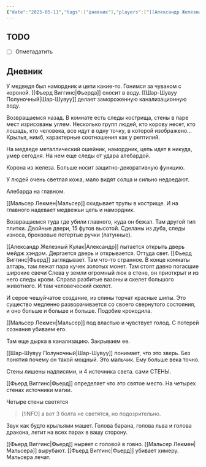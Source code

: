 ```yaml
---
{"date":"2025-05-11","tags":["дневник"],"players":["[[Александр Железный Кулак]]","[[Мальсер Лекмен]]","[[Фьерд Виггинс]]","[[Шар-Шувуу Полуночный]]"],"campaign":"Школа приключенцев Безелота. Переплетенные судьбы","world-date":"42 день весны 776","world-time-start":null,"dg-publish":true,"previous-session":"[[4 мая 2025]]","next-session":"[[18 мая 2025]]","permalink":"/11-maya-2025/","dgPassFrontmatter":true}
---
```



## TODO
- [ ] Отметадатить

## Дневник
У медведя был намордник и цепи какие-то. Гонимся за чуваком с короной. [[Фьерд Виггинс\|Фьерда]] сносит в воду. [[Шар-Шувуу Полуночный\|Шар-Шувуу]] делает замороженную канализационную воду.

Возвращаемся назад. В комнате есть следы кострища, стены в паре мест изрисованы углем. Несколько групп людей, кто корову несет, кто лошадь, кто человека, все идут в одну точку, в которой изображено... Крылья, нимб, характерные соотношения как у рептилий. 

На медведе металлический ошейник, намордник, цепь идет в никуда, умер сегодня. На нем еще следы от удара алебардой. 

Корона из железа. Больше носит защитно-декоративную функцию. 

У людей очень светлая кожа, мало видят солца и сильно недоедают. 

Алебарда на главном. 

[[Мальсер Лекмен\|Мальсер]] скидывает трупы в кострище. И на главного надевает медвежьи цепь и намордник.

Возвращаемся туда где убили главного, куда он бежал. Там другой тип плитки. Двойные двери, 15 футов высотой. Сделаны из дуба, следы износа, бронзовые потертые ручки (латунные).

[[Александр Железный Кулак\|Александр]] пытается открыть дверь мейдж хэндом. Дергается дверь и открывается. Оттуда свет. [[Фьерд Виггинс\|Фьерд]] заглядывает. Там что-то странное. В конце комнаты алтарь, там лежат пара кучек золотых монет. Там стоят давно погасшие широкие свечи Слева у земли огромный люк в стене, он приоткрыт и из него следы крови. Справа разбитые вазоны и скелет большого животного. И там человеческий скелет. 

И серое чешуйчатое создание, из спины торчат красные шипы. Это существо медленно разворачивается со своего свернутого состояния, и оно больше и больше и больше. Подобие крокодила. 

[[Мальсер Лекмен\|Мальсер]] под властью и чувствует голод. С потерей сознания убиваем его.

Там еще дырка в канализацию. Закрываем ее.

[[Шар-Шувуу Полуночный\|Шар-Шувуу]] понимает, что это зверь. Без понятия почему он такой мощный. Это мальчик. Ему больше века точно.

Стены лишены надписями, и 4 источника света. сами СТЕНЫ.

[[Фьерд Виггинс\|Фьерд]] определяет что это святое место. На четырех стенах источники магии. 

Четыре стены светятся

> [!INFO] а вот 3 болта не светятся, но подозрительно.

Звук как будто крыльями машет. Голова барана, голова льва и голова дракона, летит на всех парах в вашу сторону.

[[Фьерд Виггинс\|Фьерд]] ныряет с головой в говно. [[Мальсер Лекмен\|Мальсера]] вырубают. [[Фьерд Виггинс\|Фьерд]] убивает химеру. Мальсера лечат.